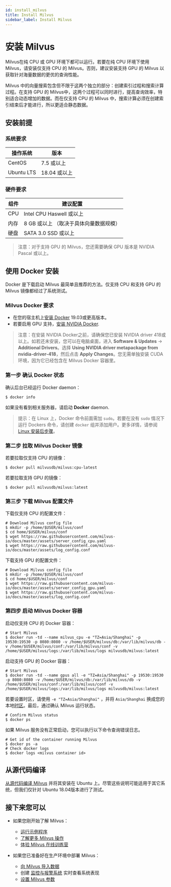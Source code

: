 ```yaml
---
id: install_milvus
title: Install Milvus
sidebar_label: Install Milvus
---
```

# 安装 Milvus

Milvus在纯 CPU 或 GPU 环境下都可以运行。若要在纯 CPU 环境下使用 Milvus，请安装仅支持 CPU 的 Milvus。否则，建议安装支持 GPU 的 Milvus 以获取针对海量数据的更优的查询性能。

Milvus 中的向量搜索包含但不限于这两个独立的部分：创建索引过程和搜索计算过程。在支持 GPU 的 Milvus中，这两个过程可以同时进行，提高查询效率，特别适合动态增加的数据。而在仅支持 CPU 的 Milvus 中，搜索计算必须在创建索引结束后才能进行，所以更适合静态数据。

## 安装前提

### 系统要求

| 操作系统   | 版本         |
| ---------- | ------------ |
| CentOS     | 7.5 或以上   |
| Ubuntu LTS | 18.04 或以上 |

### 硬件要求

| 组件 | 建议配置                          |
| ---- | --------------------------------- |
| CPU  | Intel CPU Haswell 或以上          |
| 内存 | 8 GB 或以上 （取决于具体向量数据规模） |
| 硬盘 | SATA 3.0 SSD 或以上               |

> 注意：对于支持 GPU 的 Milvus，您还需要确保 GPU 版本是 NVIDIA Pascal 或以上。

## 使用 Docker 安装

Docker 是下载启动 Milvus 最简单且推荐的方法。仅支持 CPU 和支持 GPU 的 Milvus 镜像都经过了系统测试。 

### Milvus Docker 要求

- 在您的宿主机上[安装 Docker](https://docs.docker.com/engine/installation/linux/docker-ce/ubuntu/) 19.03或更高版本。
- 若要启用 GPU 支持，[安装 NVIDIA Docker](https://github.com/NVIDIA/nvidia-docker).

> 注意：在安装 NVIDIA Docker之前，请确保您已安装 NVIDIA driver 418或以上。如若还未安装，您可以在电脑桌面，进入 **Software & Updates** -> **Additional Drivers**。选择 **Using NVIDIA driver metapackage from nvidia-driver-418**，然后点击 **Apply Changes**。您无需单独安装 CUDA 环境，因为它已经包含在 Milvus Docker 容器里。

### 第一步 确认 Docker 状态

确认后台已经运行 Docker daemon：

```shell
$ docker info
```

如果没有看到相关服务器，请启动 **Docker** daemon.

> 提示：在 Linux 上，Docker 命令前面需加 `sudo`。若要在没有 `sudo` 情况下运行 Dockers 命令，请创建 `docker` 组并添加用户。更多详情，请参阅 [Linux 安装后步骤](https://docs.docker.com/install/linux/linux-postinstall/)。

### 第二步 拉取 Milvus Docker 镜像

若要拉取仅支持 CPU 的镜像：

```shell
$ docker pull milvusdb/milvus:cpu-latest
```

若要拉取支持 GPU 的镜像：

```
$ docker pull milvusdb/milvus:latest
```

### 第三步 下载 Milvus 配置文件

下载仅支持 CPU 的配置文件：

```shell
# Download Milvus config file
$ mkdir -p /home/$USER/milvus/conf
$ cd home/$USER/milvus/conf
$ wget https://raw.githubusercontent.com/milvus-io/docs/master/assets/server_config_cpu.yaml
$ wget https://raw.githubusercontent.com/milvus-io/docs/master/assets/log_config.conf
```

下载支持 GPU 的配置文件：

```shell
# Download Milvus config file
$ mkdir -p /home/$USER/milvus/conf
$ cd home/$USER/milvus/conf
$ wget https://raw.githubusercontent.com/milvus-io/docs/master/assets/server_config_gpu.yaml
$ wget https://raw.githubusercontent.com/milvus-io/docs/master/assets/log_config.conf
```

### 第四步 启动 Milvus Docker 容器

启动仅支持 CPU 的 Docker 容器：

```shell
# Start Milvus
$ docker run -td --name milvus_cpu -e "TZ=Asia/Shanghai" -p 19530:19530 -p 8080:8080 -v /home/$USER/milvus/db:/var/lib/milvus/db -v /home/$USER/milvus/conf:/var/lib/milvus/conf -v /home/$USER/milvus/logs:/var/lib/milvus/logs milvusdb/milvus:latest
```

启动支持 GPU 的 Docker 容器：

```shell
# Start Milvus
$ docker run -td --name gpus all -e "TZ=Asia/Shanghai" -p 19530:19530 -p 8080:8080 -v /home/$USER/milvus/db:/var/lib/milvus/db -v /home/$USER/milvus/conf:/var/lib/milvus/conf -v /home/$USER/milvus/logs:/var/lib/milvus/logs milvusdb/milvus:latest
```

若要设置时区，请使用 `-e "TZ=Asia/Shanghai"` ，并将 `Asia/Shanghai` 换成您的本地[时区](https://en.wikipedia.org/wiki/List_of_tz_database_time_zones)。最后，通过确认 Milvus 运行状态。

```shell
# Confirm Milvus status
$ docker ps
```

如果 Milvus 服务没有正常启动，您可以执行以下命令查询错误日志。

```shell
# Get id of the container running Milvus
$ docker ps -a
# Check docker logs
$ docker logs <milvus container id>
```

## 从源代码编译

[从源代码编译 Milvus](https://github.com/milvus-io/milvus/blob/master/install.md) 并将其安装在 Ubuntu 上。尽管这些说明可能适用于其它系统，但我们仅针对 Ubuntu 18.04版本进行了测试。

## 接下来您可以

- 如果您刚开始了解 Milvus：

  - [运行示例程序](example_code.md)
  - [了解更多 Milvus 操作](milvus_operation.md)
  - [体验 Milvus 在线训练营](https://github.com/milvus-io/bootcamp)

- 如果您已准备好在生产环境中部署 Milvus：

  - [向 Milvus 导入数据](import_data.md)
  - 创建 [监控与报警系统](monitor.md) 实时查看系统表现
  - [设置 Milvus 参数](../reference/milvus_config.md)
